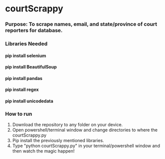 # courtScrappy

### Purpose: To scrape names, email, and state/province of court reporters for database.
### Libraries Needed
#### pip install selenium
#### pip install BeautifulSoup
#### pip install pandas 
#### pip install regex
#### pip install unicodedata


### How to run
1. Download the repository to any folder on your device.
2. Open powershell/terminal window and change directories to where the courtScrappy.py 
3. Pip install the previously mentioned libraries.
4. Type "python courtScrappy.py" in your terminal/powershell window and then watch the magic happen!
